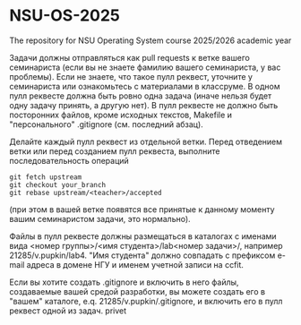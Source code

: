 # NSU-OS-2025
The repository for NSU Operating System course 2025/2026 academic year

Задачи должны отправляться как pull requests к ветке вашего семинариста (если вы не знаете фамилию вашего семинариста, у вас проблемы). Если не знаете, что такое пулл реквест, уточните у семинариста или ознакомьтесь с материалами в классруме. В одном пулл реквесте должна быть ровно одна задача (иначе нельзя будет одну задачу принять, а другую нет). В пулл реквесте не должно быть посторонних файлов, кроме исходных текстов, Makefile и "персонального" .gitignore (см. последний абзац).

Делайте каждый пулл реквест из отдельной ветки. Перед отведением ветки или перед созданием пулл реквеста, выполните последовательность операций 
```
git fetch upstream 
git checkout your_branch 
git rebase upstream/<teacher>/accepted 
```
(при этом в вашей ветке появятся все принятые к данному моменту вашим семинаристом задачи, это нормально).

Файлы в пулл реквесте должны размещаться в каталогах с именами вида <номер группы>/<имя студента>/lab<номер задачи>/, например 21285/v.pupkin/lab4. "Имя студента" должно совпадать с префиксом e-mail адреса в домене НГУ и именем учетной записи на ccfit.

Если вы хотите создать .gitignore и включить в него файлы, создаваемые вашей средой разработки, вы можете создать его в "вашем" каталоге, e.q. 21285/v.pupkin/.gitignore, и включить его в пулл реквест одной из задач.
privet
